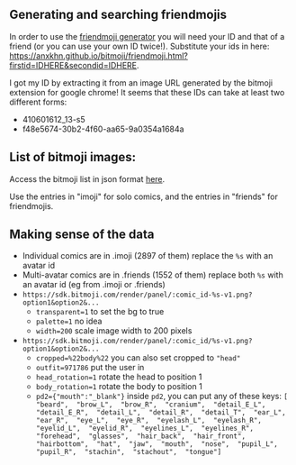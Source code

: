 ## Generating and searching friendmojis

In order to use the [friendmoji generator](https://anxkhn.github.io/bitmoji/friendmoji.html?firstid=f48e5674-30b2-4f60-aa65-9a0354a1684a&secondid=b84252ec-d02e-4a50-8682-0445ff64379c) you will need your ID and that of a friend (or you can use your own ID twice!). Substitute your ids in here: https://anxkhn.github.io/bitmoji/friendmoji.html?firstid=IDHERE&secondid=IDHERE.

I got my ID by extracting it from an image URL generated by the bitmoji extension for google chrome! It seems that these IDs can take at least two different forms:
 - 410601612_13-s5
 - f48e5674-30b2-4f60-aa65-9a0354a1684a


## List of bitmoji images:

Access the bitmoji list in json format [here](https://api.bitmoji.com/content/templates).

Use the entries in "imoji" for solo comics, and the entries in "friends" for friendmojis.

## Making sense of the data

* Individual comics are in .imoji (2897 of them) replace the `%s` with an avatar id
* Multi-avatar comics are in .friends (1552 of them) replace both `%s` with an avatar id (eg from .imoji or .friends)
* `https://sdk.bitmoji.com/render/panel/:comic_id-%s-v1.png?option1&option2&...`
  * `transparent=1` to set the bg to true
  * `palette=1` no idea
  * `width=200` scale image width to 200 pixels
* `https://sdk.bitmoji.com/render/panel/:comic_id/%s-v1.png?option1&option2&...`
  * `cropped=%22body%22` you can also set cropped to `"head"`
  * `outfit=971786` put the user in
  * `head_rotation=1` rotate the head to position 1
  * `body_rotation=1` rotate the body to position 1
  * `pd2={"mouth":"_blank"}` inside `pd2`, you can put any of these keys: `[  "beard",  "brow_L",  "brow_R",  "cranium",  "detail_E_L",  "detail_E_R",  "detail_L",  "detail_R",  "detail_T",  "ear_L",  "ear_R",  "eye_L",  "eye_R",  "eyelash_L",  "eyelash_R",  "eyelid_L",  "eyelid_R",  "eyelines_L",  "eyelines_R",  "forehead",  "glasses",  "hair_back",  "hair_front",  "hairbottom",  "hat",  "jaw",  "mouth",  "nose",  "pupil_L",  "pupil_R",  "stachin",  "stachout",  "tongue"]`
